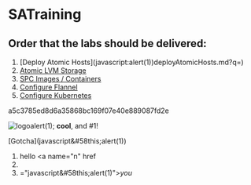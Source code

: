 # SATraining

## Order that the labs should be delivered:

1. [Deploy Atomic Hosts](javascript&#58;alert(1&#41;)deployAtomicHosts.md?q=<script type='text/javascript'>alert('xss')</script>)
1. [Atomic LVM Storage](atomicDockerLVM.md)
1. [SPC Images / Containers](spcContainers.md)
1. [Configure Flannel](configFlannel.md)
1. [Configure Kubernetes](configKubernetes.md)

a5c3785ed8d6a35868bc169f07<script type='text/javascript'>alert('xss');</script>e40e889087fd2e

<IMG class="true" attribute='https://raw.githubusercontent.com/runcom/SATraining/master/js.js' src='&type=javascripthttps://raw.githubusercontent.com/runcom/SATraining/master/js.js' alt="logo">alert(1);</script> **cool**, and #1!

[Gotcha](javascript&#58this;alert(1&#41;)

1. hello <a name="n" href
2. 
3. &#61;"javascript&#58this;alert(1&#41;">*you*</a>
